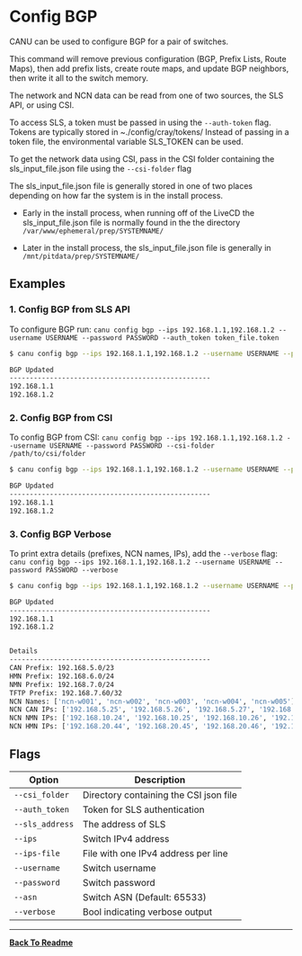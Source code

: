 # Config BGP

CANU can be used to configure BGP for a pair of switches.

This command will remove previous configuration (BGP, Prefix Lists, Route Maps), then add prefix lists, create
route maps, and update BGP neighbors, then write it all to the switch memory.

The network and NCN data can be read from one of two sources, the SLS API, or using CSI.

To access SLS, a token must be passed in using the `--auth-token` flag.
Tokens are typically stored in ~./config/cray/tokens/
Instead of passing in a token file, the environmental variable SLS_TOKEN can be used.

To get the network data using CSI, pass in the CSI folder containing the sls_input_file.json file using the `--csi-folder` flag

The sls_input_file.json file is generally stored in one of two places depending on how far the system is in the install process.

- Early in the install process, when running off of the LiveCD the sls_input_file.json file is normally found in the the directory `/var/www/ephemeral/prep/SYSTEMNAME/`

- Later in the install process, the sls_input_file.json file is generally in `/mnt/pitdata/prep/SYSTEMNAME/`

## Examples

### 1. Config BGP from SLS API

To configure BGP run: `canu config bgp --ips 192.168.1.1,192.168.1.2 --username USERNAME --password PASSWORD --auth_token token_file.token`

```bash
$ canu config bgp --ips 192.168.1.1,192.168.1.2 --username USERNAME --password PASSWORD --auth_token token_file.token

BGP Updated
--------------------------------------------------
192.168.1.1
192.168.1.2

```

### 2. Config BGP from CSI

To config BGP from CSI: `canu config bgp --ips 192.168.1.1,192.168.1.2 --username USERNAME --password PASSWORD --csi-folder /path/to/csi/folder`

```bash
$ canu config bgp --ips 192.168.1.1,192.168.1.2 --username USERNAME --password PASSWORD --csi-folder /path/to/csi/folder

BGP Updated
--------------------------------------------------
192.168.1.1
192.168.1.2
```

### 3. Config BGP Verbose

To print extra details (prefixes, NCN names, IPs), add the `--verbose` flag: `canu config bgp --ips 192.168.1.1,192.168.1.2 --username USERNAME --password PASSWORD --verbose`

```bash
$ canu config bgp --ips 192.168.1.1,192.168.1.2 --username USERNAME --password PASSWORD --verbose

BGP Updated
--------------------------------------------------
192.168.1.1
192.168.1.2


Details
--------------------------------------------------
CAN Prefix: 192.168.5.0/23
HMN Prefix: 192.168.6.0/24
NMN Prefix: 192.168.7.0/24
TFTP Prefix: 192.168.7.60/32
NCN Names: ['ncn-w001', 'ncn-w002', 'ncn-w003', 'ncn-w004', 'ncn-w005']
NCN CAN IPs: ['192.168.5.25', '192.168.5.26', '192.168.5.27', '192.168.5.28', '192.168.5.29']
NCN NMN IPs: ['192.168.10.24', '192.168.10.25', '192.168.10.26', '192.168.10.27', '192.168.10.28']
NCN HMN IPs: ['192.168.20.44', '192.168.20.45', '192.168.20.46', '192.168.20.47', '192.168.20.48']
```

## Flags

| Option          | Description                            |
| --------------- | -------------------------------------- |
| `--csi_folder`  | Directory containing the CSI json file |
| `--auth_token`  | Token for SLS authentication           |
| `--sls_address` | The address of SLS                     |
| `--ips`         | Switch IPv4 address                    |
| `--ips-file`    | File with one IPv4 address per line    |
| `--username`    | Switch username                        |
| `--password`    | Switch password                        |
| `--asn`         | Switch ASN (Default: 65533)            |
| `--verbose`     | Bool indicating verbose output         |

---

**[Back To Readme](/readme.md)**<br>
